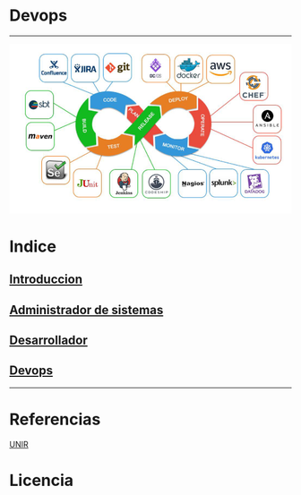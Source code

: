 # Devops
---
![Imagen Título](/img/imgtitulo.png)

# Indice
## [Introduccion](/documents/introduccion.md)

## [Administrador de sistemas](/documents/ads.md)

## [Desarrollador](/documents/developer.md)

## [Devops](/documents/devops.md)
---
# Referencias
[UNIR](https://www.unir.net/ingenieria/revista/administrador-sistemas/)
# Licencia
  
